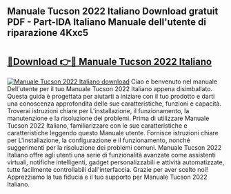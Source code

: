 ## Manuale Tucson 2022 Italiano Download gratuit PDF - Part-lDA Italiano Manuale dell'utente di riparazione 4Kxc5

# <h2><a href="http://dfh3sc.blite.top/?on=Manuale+Tucson+2022+Italiano">🔗Download 👉🔴 Manuale Tucson 2022 Italiano</a></h2>

[![Manuale Tucson 2022 Italiano download](https://i.imgur.com/lujVjoI.png)](http://dfh3sc.blite.top/?on=Manuale+Tucson+2022+Italiano)
Ciao e benvenuto nel manuale Dell'utente per il tuo Manuale Tucson 2022 Italiano appena disimballato. Questa guida è progettata per aiutarti a iniziare con il tuo prodotto e darti una conoscenza approfondita delle sue caratteristiche, funzioni e capacità. Troverai istruzioni chiare per L'installazione, il funzionamento, la manutenzione e la risoluzione dei problemi. Prima di utilizzare Manuale Tucson 2022 Italiano, familiarizzare con le sue caratteristiche e caratteristiche leggendo questo Manuale utente. Fornisce istruzioni chiare per L'installazione, la configurazione e il funzionamento, nonché suggerimenti per la risoluzione dei problemi comuni. Manuale Tucson 2022 Italiano offre agli utenti una serie di funzionalità avanzate come assistenti virtuali, notifiche intelligenti, gadget personalizzabili e attività automatizzate, tutte facilmente controllabili dall'interfaccia. Grazie per aver scelto noi! Apprezziamo la tua fiducia e il tuo supporto per Manuale Tucson 2022 Italiano.
